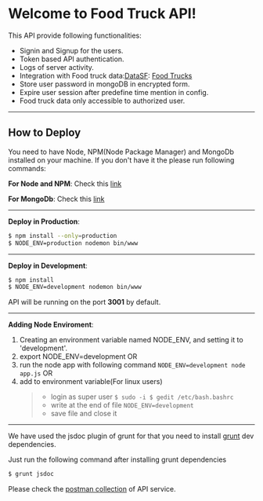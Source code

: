 Welcome to Food Truck API!
===================

This API provide following functionalities:

 - Signin and Signup for the users.
 - Token based API authentication.
 - Logs of server activity.
 - Integration with Food truck data:[DataSF](http://www.datasf.org/): [Food Trucks](https://data.sfgov.org/Permitting/Mobile-Food-Facility-Permit/rqzj-sfat)
 - Store user password in mongoDB in encrypted form.
 - Expire user session after predefine time mention in config.
 - Food truck data only accessible to authorized user. 
 
----------

How to Deploy
----

You need to have Node, NPM(Node Package Manager) and MongoDb installed on your machine. If you don't have it the please run following commands:

**For Node and NPM**: Check this [link](https://docs.npmjs.com/getting-started/installing-node)

**For MongoDb**: Check this [link](https://docs.mongodb.com/manual/administration/install-community/)

--------------------
**Deploy in Production**:
```sh
$ npm install --only=production
$ NODE_ENV=production nodemon bin/www
```

--------------------
**Deploy in Development**:

```sh
$ npm install
$ NODE_ENV=development nodemon bin/www
```

API will be running on the port **3001** by default.

--------------------
**Adding Node Enviroment**:

1.  Creating an environment variable named NODE_ENV, and setting it to 'development'.
2.  export NODE_ENV=development
 OR
3.  run the node app with following command
    ```NODE_ENV=development node app.js```
OR
4.  add to environment variable(For linux users)
    >* login as super user
        ```
        $ sudo -i
        $ gedit /etc/bash.bashrc
        ```
    >* write at the end of file
        ```
        NODE_ENV=development
        ```
    >* save file and close it


-----------
We have used the jsdoc plugin of grunt for that you need to install [grunt](https://gruntjs.com/configuring-tasks) dev dependencies.

Just run the following command after installing grunt dependencies
```sh
$ grunt jsdoc
```

Please check the [postman collection](https://www.getpostman.com/collections/7652c23d0f8b7d8bd739) of API service.
